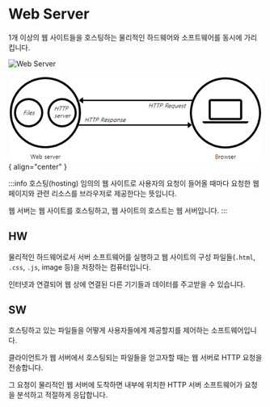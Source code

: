 # Web Server

1개 이상의 웹 사이트들을 호스팅하는 물리적인 하드웨어와 소프트웨어를 동시에 가리킵니다.

<Image src="/image/web_용어정리/web_server.png" alt="Web Server" />

![Web Server](../image/web_server.png){ align="center" }

:::info 호스팅(hosting)
임의의 웹 사이트로 사용자의 요청이 들어올 때마다 요청한 웹 페이지와 관련 리소스를 브라우저로 제공한다는 뜻입니다.

웹 서버는 웹 사이트를 호스팅하고, 웹 사이트의 호스트는 웹 서버입니다.
:::

## HW

물리적인 하드웨어로서 서버 소프트웨어를 실행하고 웹 사이트의 구성 파일들(`.html`, `.css`, `.js`, image 등)을 저장하는 컴퓨터입니다.

인터넷과 연결되어 웹 상에 연결된 다른 기기들과 데이터를 주고받을 수 있습니다.

## SW

호스팅하고 있는 파일들을 어떻게 사용자들에게 제공할지를 제어하는 소프트웨어입니다.

클라이언트가 웹 서버에서 호스팅되는 파일들을 얻고자할 때는 웹 서버로 HTTP 요청을 전송합니다.

그 요청이 물리적인 웹 서버에 도착하면 내부에 위치한 HTTP 서버 소프트웨어가 요청을 분석하고 적절하게 응답합니다.
